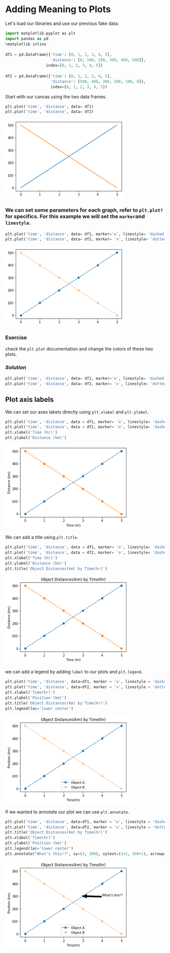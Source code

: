 # Adding Meaning to Plots
Let's load our libraries and use our previous fake data.
```python
import matplotlib.pyplot as plt
import pandas as pd
%matplotlib inline

df1 = pd.DataFrame({'time': [0, 1, 2, 3, 4, 5],
                    'distance': [0, 100, 200, 300, 400, 500]},
                  index=[0, 1, 2, 3, 4, 5])

df2 = pd.DataFrame({'time': [0, 1, 2, 3, 4, 5],
                    'distance': [500, 400, 300, 200, 100, 0]},
                    index=[0, 1, 2, 3, 4, 5])
```
Start with our canvas using the two data frames.
```python
plt.plot('time', 'distance', data= df1)
plt.plot('time', 'distance', data= df2)
```
![png](figures/output_6_1.png)
### We can set some parameters for each graph, refer to `plt.plot?` for specifics.  For this example we will set the `marker`and `linestyle`.
```python
plt.plot('time', 'distance', data= df1, marker='o', linestyle= 'dashed')
plt.plot('time', 'distance', data= df2, marker= 'x', linestyle= 'dotted')
```
![png](figures/output_7_1.png)

### Exercise
check the `plt.plot` documentation and change the colors of these two plots.
### *Solution*
```python
plt.plot('time', 'distance', data= df1, marker='o', linestyle= 'dashed', color='r')
plt.plot('time', 'distance', data= df2, marker= 'x', linestyle= 'dotted', color='b')
```

## Plot axis labels
We can set our axes labels directly using `plt.xlabel` and `plt.ylabel`.
```python
plt.plot('time', 'distance', data = df1, marker= 'o', linestyle= 'dashed')
plt.plot('time', 'distance', data = df2, marker= 'o', linestyle= 'dashed')
plt.xlabel('Time (hr)')
plt.ylabel('Distance (km)')
```
![png](figures/output_9_1.png)

We can add a title using `plt.title`.
```python
plt.plot('time', 'distance', data = df1, marker= 'o', linestyle= 'dashed')
plt.plot('time', 'distance', data = df2, marker= 'o', linestyle= 'dashed')
plt.xlabel('Time (hr)')
plt.ylabel('Distance (km)')
plt.title('Object Distances(km) by Time(hr)')
```
![png](figures/output_11_1.png)

we can add a legend by adding `label` to our plots and `plt.legend`.
```python
plt.plot('time', 'distance', data=df1, marker = 'o', linestyle = 'dashed', label = 'Object A')
plt.plot('time', 'distance', data=df2, marker = 'x', linestyle = 'dotted', label = 'Object B')
plt.xlabel('Time(hr)')
plt.ylabel('Position (km)')
plt.title('Object Distances(km) by Time(hr)')
plt.legend(loc='lower center')
```
![png](figures/output_12_1.png)

If we wanted to annotate our plot we can use `plt.annotate`.
```python
plt.plot('time', 'distance', data=df1, marker = 'o', linestyle = 'dashed', label = 'Object A')
plt.plot('time', 'distance', data=df2, marker = 'x', linestyle = 'dotted', label = 'Object B')
plt.title('Object Distances(km) by Time(hr)')
plt.xlabel('Time(hr)')
plt.ylabel('Position (km)')
plt.legend(loc='lower center')
plt.annotate("What's this!?", xy=(3, 300), xytext=(3+1, 300+1), arrowprops=dict(facecolor='black'))
```
![png](figures/output_13_1.png)